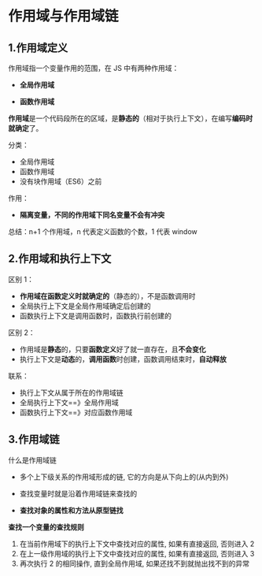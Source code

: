 # 作用域与作用域链

## 1.作用域定义

作用域指一个变量作用的范围，在 JS 中有两种作用域：

- **全局作用域**

- **函数作用域**

**作用域**是一个代码段所在的区域，是**静态的**（相对于执行上下文），在编写**编码时就确定**了。

分类：

- 全局作用域
- 函数作用域
- 没有块作用域（ES6）之前

作用：

- **隔离变量，不同的作用域下同名变量不会有冲突**

总结：n+1 个作用域，n 代表定义函数的个数，1 代表 window

## 2.作用域和执行上下文

区别 1：

- **作用域在函数定义时就确定的**（静态的），不是函数调用时
- 全局执行上下文是全局作用域确定后创建的
- 函数执行上下文是调用函数时，函数执行前创建的

区别 2：

- 作用域是**静态**的，只要**函数定义**好了就一直存在，且**不会变化**
- 执行上下文是**动态**的，**调用函数**时创建，函数调用结束时，**自动释放**

联系：

- 执行上下文从属于所在的作用域链
- 全局执行上下文==》全局作用域
- 函数执行上下文==》对应函数作用域

## 3.作用域链

什么是作用域链

- 多个上下级关系的作用域形成的链, 它的方向是从下向上的(从内到外)

- 查找变量时就是沿着作用域链来查找的
- **查找对象的属性和方法从原型链找**

**查找一个变量的查找规则**

1. 在当前作用域下的执行上下文中查找对应的属性, 如果有直接返回, 否则进入 2
2. 在上一级作用域的执行上下文中查找对应的属性, 如果有直接返回, 否则进入 3
3. 再次执行 2 的相同操作, 直到全局作用域, 如果还找不到就抛出找不到的异常
